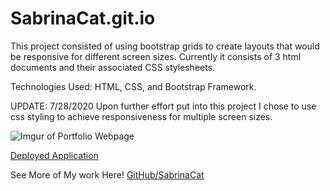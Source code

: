 # SabrinaCat.git.io
This project consisted of using bootstrap grids to create layouts that would be responsive for different screen sizes. Currently it consists of 3 html documents and their associated CSS stylesheets.

Technologies Used: HTML, CSS, and Bootstrap Framework.

UPDATE: 7/28/2020 Upon further effort put into this project I chose to use css styling to achieve responsiveness for multiple screen sizes.

![Imgur of Portfolio Webpage](https://i.imgur.com/OsZwIyc.png)

[Deployed Application](https://sabrinacat.github.io/SabrinaCat.git.io/)

See More of My work Here!
[GitHub/SabrinaCat](https://github.com/SabrinaCat)











